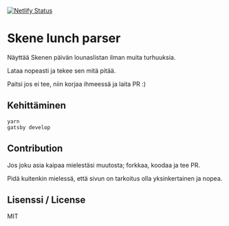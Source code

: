 [![Netlify Status](https://api.netlify.com/api/v1/badges/10cbf9bd-3d5c-489e-a583-0549d01eaf8c/deploy-status)](https://app.netlify.com/sites/skenelounas/deploys)
# Skene lunch parser

Näyttää Skenen päivän lounaslistan ilman muita turhuuksia.

Lataa nopeasti ja tekee sen mitä pitää.

Paitsi jos ei tee, niin korjaa ihmeessä ja laita PR :)

## Kehittäminen
 ```
 yarn
 gatsby develop
```

## Contribution
Jos joku asia kaipaa mielestäsi muutosta; forkkaa, koodaa ja tee PR.

Pidä kuitenkin mielessä, että sivun on tarkoitus olla yksinkertainen ja nopea.

## Lisenssi / License
MIT

